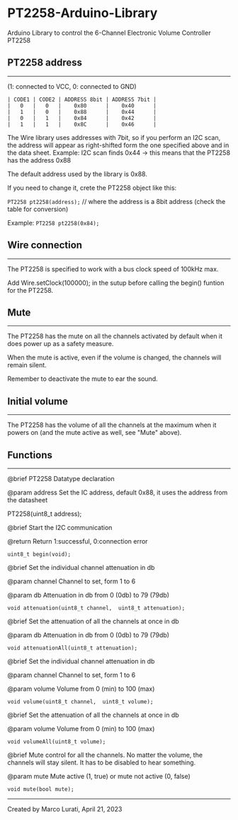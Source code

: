 # PT2258-Arduino-Library
Arduino Library to control the 6-Channel Electronic Volume Controller PT2258

## PT2258 address
----------------------------------------------------------------------------------

(1: connected to VCC, 0: connected to GND)

```
| CODE1 | CODE2 | ADDRESS 8bit | ADDRESS 7bit |
|   0   |   0   |    0x80      |    0x40      |
|   1   |   0   |    0x88      |    0x44      |
|   0   |   1   |    0x84      |    0x42      |
|   1   |   1   |    0x8C      |    0x46      |
```

The Wire library uses addresses with 7bit, so if you perform an I2C scan,
the address will appear as right-shifted form the one specified
above and in the data sheet.
Example: I2C scan finds 0x44 -> this means that the PT2258 has the address 0x88

The default address used by the library is 0x88.

If you need to change it, crete the PT2258 object like this:

`PT2258 pt2258(address);` // where the address is a 8bit address (check the table for conversion)

Example: `PT2258 pt2258(0x84);`


## Wire connection
----------------------------------------------------------------------------------
The PT2258 is specified to work with a bus clock speed of 100kHz max.

Add Wire.setClock(100000); in the sutup before calling the begin() funtion for
the PT2258.


## Mute
----------------------------------------------------------------------------------
The PT2258 has the mute on all the channels activated by default when it does power
up as a safety measure.

When the mute is active, even if the volume is changed, the channels will remain silent.

Remember to deactivate the mute to ear the sound.


## Initial volume
----------------------------------------------------------------------------------
The PT2258 has the volume of all the channels at the maximum when it powers on (and the mute
active as well, see "Mute" above).


## Functions
----------------------------------------------------------------------------------

@brief PT2258 Datatype declaration

@param address Set the IC address, default 0x88, it uses the address from the datasheet

PT2258(uint8_t address);



@brief Start the I2C communication

@return Return 1:successful, 0:connection error

`uint8_t begin(void);`



@brief Set the individual channel attenuation in db

@param channel Channel to set, form 1 to 6

@param db Attenuation in db from 0 (0db) to 79 (79db)

`void attenuation(uint8_t channel,  uint8_t attenuation);`



@brief Set the attenuation of all the channels at once in db

@param db Attenuation in db from 0 (0db) to 79 (79db)

`void attenuationAll(uint8_t attenuation);`



@brief Set the individual channel attenuation in db

@param channel Channel to set, form 1 to 6

@param volume Volume from 0 (min) to 100 (max)

`void volume(uint8_t channel,  uint8_t volume);`



@brief Set the attenuation of all the channels at once in db

@param volume Volume from 0 (min) to 100 (max)

`void volumeAll(uint8_t volume);`


@brief Mute control for all the channels. No matter the volume, the channels will stay silent. It has to be disabled to hear something.

@param mute Mute active (1, true) or mute not active (0, false)

`void mute(bool mute);`


----------------------------------------------------------------------------------
Created by Marco Lurati, April 21, 2023